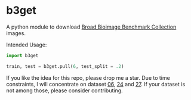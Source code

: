 # b3get

A python module to download [Broad Bioimage Benchmark Collection](https://data.broadinstitute.org/bbbc/image_sets.html) images.

Intended Usage:

``` python
import b3get

train, test = b3get.pull(6, test_split = .2)
```

If you like the idea for this repo, please drop me a star. Due to time constraints, I will concentrate on dataset [06](https://data.broadinstitute.org/bbbc/BBBC006/), [24](https://data.broadinstitute.org/bbbc/BBBC024/) and [27](https://data.broadinstitute.org/bbbc/BBBC027/). If your dataset is not among those, please consider contributing.
